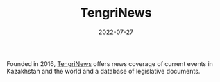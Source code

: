 ﻿---
title: "TengriNews"
linkTitle: "TengriNews"
contributor: ["Aizada Arystanbek"]
date: 2022-07-27
countries: ["Kazakhstan"]
category: ["State-affiliated media"]
tags: ["media publication", "news", "state media"]
date_start: [2016]
date_end: []
data_type: ["news", "archive", "policy"] 
language: ["Russian", "Kazakh"]
description: 
  TengriNews offers news coverage of current events in Kazakhstan and the world and a database of legislative documents.
---

Founded in 2016, [TengriNews](https://tengrinews.kz/) offers news coverage of current events in Kazakhstan and the world and a database of legislative documents.
